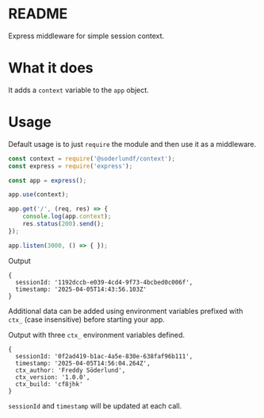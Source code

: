 # README

Express middleware for simple session context.

# What it does

It adds a `context` variable to the `app` object.

# Usage

Default usage is to just `require` the module and then use it as a middleware.

```js
const context = require('@soderlundf/context');
const express = require('express');

const app = express();

app.use(context);

app.get('/', (req, res) => {
    console.log(app.context);
    res.status(200).send();
});

app.listen(3000, () => { });
```

Output

```
{
  sessionId: '1192dccb-e039-4cd4-9f73-4bcbed0c006f',
  timestamp: '2025-04-05T14:43:56.103Z'
}
```

Additional data can be added using environment variables prefixed with `ctx_` (case insensitive) before starting your app.

Output with three `ctx_` environment variables defined.

```
{
  sessionId: '0f2ad419-b1ac-4a5e-830e-638faf96b111',
  timestamp: '2025-04-05T14:56:04.264Z',
  ctx_author: 'Freddy Söderlund',
  ctx_version: '1.0.0',
  ctx_build: 'cf8jhk'
}
```

`sessionId` and `timestamp` will be updated at each call.